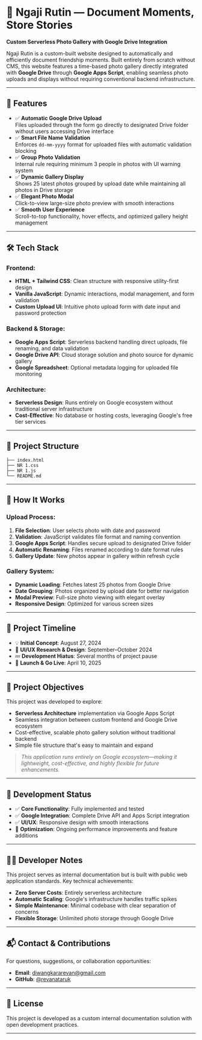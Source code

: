 # 📸 Ngaji Rutin — Document Moments, Store Stories

**Custom Serverless Photo Gallery with Google Drive Integration**

Ngaji Rutin is a custom-built website designed to automatically and efficiently document friendship moments. Built entirely from scratch without CMS, this website features a time-based photo gallery directly integrated with **Google Drive** through **Google Apps Script**, enabling seamless photo uploads and displays without requiring conventional backend infrastructure.

---

## 🌟 Features

- ✅ **Automatic Google Drive Upload**  
  Files uploaded through the form go directly to designated Drive folder without users accessing Drive interface
- ✅ **Smart File Name Validation**  
  Enforces `dd-mm-yyyy` format for uploaded files with automatic validation blocking
- ✅ **Group Photo Validation**  
  Internal rule requiring minimum 3 people in photos with UI warning system
- ✅ **Dynamic Gallery Display**  
  Shows 25 latest photos grouped by upload date while maintaining all photos in Drive storage
- ✅ **Elegant Photo Modal**  
  Click-to-view large-size photo preview with smooth interactions
- ✅ **Smooth User Experience**  
  Scroll-to-top functionality, hover effects, and optimized gallery height management

---

## 🛠️ Tech Stack

### Frontend:
- **HTML + Tailwind CSS**: Clean structure with responsive utility-first design
- **Vanilla JavaScript**: Dynamic interactions, modal management, and form validation
- **Custom Upload UI**: Intuitive photo upload form with date input and password protection

### Backend & Storage:
- **Google Apps Script**: Serverless backend handling direct uploads, file renaming, and data validation
- **Google Drive API**: Cloud storage solution and photo source for dynamic gallery
- **Google Spreadsheet**: Optional metadata logging for uploaded file monitoring

### Architecture:
- **Serverless Design**: Runs entirely on Google ecosystem without traditional server infrastructure
- **Cost-Effective**: No database or hosting costs, leveraging Google's free tier services

---

## 📁 Project Structure

```
├── index.html          
├── NR 1.css
├── NR 1.js
└── README.md
```

---

## 🔧 How It Works

### Upload Process:
1. **File Selection**: User selects photo with date and password
2. **Validation**: JavaScript validates file format and naming convention
3. **Google Apps Script**: Handles secure upload to designated Drive folder
4. **Automatic Renaming**: Files renamed according to date format rules
5. **Gallery Update**: New photos appear in gallery within refresh cycle

### Gallery System:
- **Dynamic Loading**: Fetches latest 25 photos from Google Drive
- **Date Grouping**: Photos organized by upload date for better navigation
- **Modal Preview**: Full-size photo viewing with elegant overlay
- **Responsive Design**: Optimized for various screen sizes

---

## 📅 Project Timeline

- 💡 **Initial Concept**: August 27, 2024
- 📐 **UI/UX Research & Design**: September–October 2024
- 💤 **Development Hiatus**: Several months of project pause
- 🚀 **Launch & Go Live**: April 10, 2025

---

## 🎯 Project Objectives

This project was developed to explore:
- **Serverless Architecture** implementation via Google Apps Script
- Seamless integration between custom frontend and Google Drive ecosystem
- Cost-effective, scalable photo gallery solution without traditional backend
- Simple file structure that's easy to maintain and expand

> *This application runs entirely on Google ecosystem—making it lightweight, cost-effective, and highly flexible for future enhancements.*

---

## 🚀 Development Status

- ✅ **Core Functionality**: Fully implemented and tested
- ✅ **Google Integration**: Complete Drive API and Apps Script integration
- ✅ **UI/UX**: Responsive design with smooth interactions
- 🔄 **Optimization**: Ongoing performance improvements and feature additions

---

## 👨‍💻 Developer Notes

This project serves as internal documentation but is built with public web application standards. Key technical achievements:

- **Zero Server Costs**: Entirely serverless architecture
- **Automatic Scaling**: Google's infrastructure handles traffic spikes
- **Simple Maintenance**: Minimal codebase with clear separation of concerns
- **Flexible Storage**: Unlimited photo storage through Google Drive

---

## 📬 Contact & Contributions

For questions, suggestions, or collaboration opportunities:

- **Email**: [diwangkararevan@gmail.com](mailto:diwangkararevan@gmail.com)
- **GitHub**: [@revanataruk](https://github.com/revanataruk)

---

## 📄 License

This project is developed as a custom internal documentation solution with open development practices.

---
